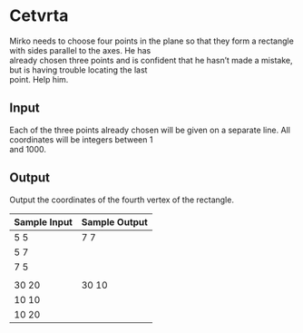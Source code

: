 # Cetvrta

Mirko needs to choose four points in the plane so that they form a rectangle with sides parallel to the axes. He has\
already chosen three points and is confident that he hasn’t made a mistake, but is having trouble locating the last\
point. Help him.

## Input

Each of the three points already chosen will be given on a separate line. All coordinates will be integers between 1\
and 1000.

## Output

Output the coordinates of the fourth vertex of the rectangle.

| Sample Input | Sample Output |
| ---          | ---           |
| 5 5          | 7 7           |
| 5 7          |               |
| 7 5          |               |
|              |               |
| 30 20        | 30 10         |
| 10 10        |               |
| 10 20        |               |